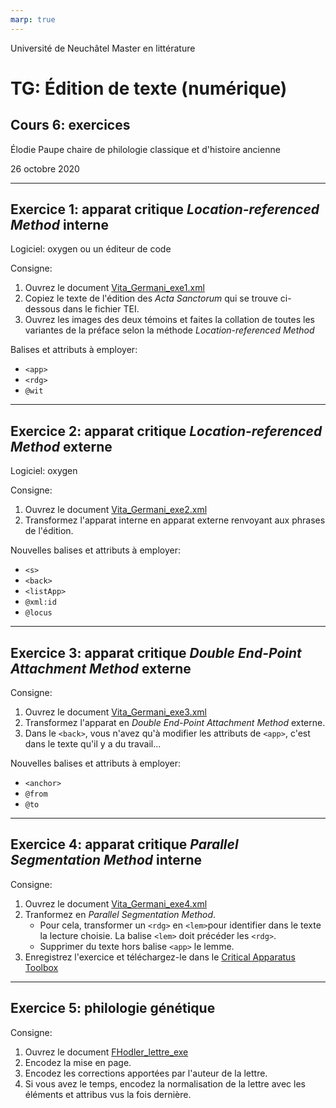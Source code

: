 ```yaml
---
marp: true
---
```


Université de Neuchâtel
Master en littérature

# TG: Édition de texte (numérique)
## Cours 6: exercices

Élodie Paupe 
chaire de philologie classique et d'histoire ancienne

26 octobre 2020

---

## Exercice 1: apparat critique _Location-referenced Method_ interne

Logiciel: oxygen ou un éditeur de code

Consigne: 
1. Ouvrez le document [Vita_Germani_exe1.xml]()
1. Copiez le texte de l'édition des _Acta Sanctorum_ qui se trouve ci-dessous dans le fichier TEI.
1. Ouvrez les images des deux témoins et faites la collation de toutes les variantes de la préface selon la méthode _Location-referenced Method_

Balises et attributs à employer:
* `<app>`
* `<rdg>` 
* `@wit`
---

## Exercice 2: apparat critique _Location-referenced Method_ externe

Logiciel: oxygen

Consigne: 
1. Ouvrez le document [Vita_Germani_exe2.xml]()
1. Transformez l'apparat interne en apparat externe renvoyant aux phrases de l'édition.

Nouvelles balises et attributs à employer:
* `<s>`
* `<back>`
* `<listApp>`
* `@xml:id`
* `@locus`

--- 

## Exercice 3: apparat critique _Double End-Point Attachment Method_ externe

Consigne: 
1. Ouvrez le document [Vita_Germani_exe3.xml]()
1. Transformez l'apparat en _Double End-Point Attachment Method_ externe.
1. Dans le `<back>`, vous n'avez qu'à modifier les attributs de `<app>`, c'est dans le texte qu'il y a du travail...

Nouvelles balises et attributs à employer:
* `<anchor>`
* `@from`
* `@to`

---

## Exercice 4: apparat critique _Parallel Segmentation Method_ interne

Consigne: 
1. Ouvrez le document [Vita_Germani_exe4.xml]()
1. Tranformez en _Parallel Segmentation Method_. 
    * Pour cela, transformer un `<rdg>` en `<lem>`pour identifier dans le texte la lecture choisie. La balise `<lem>` doit précéder les `<rdg>`. 
    * Supprimer du texte hors balise `<app>` le lemme.
1. Enregistrez l'exercice et téléchargez-le dans le [Critical Apparatus Toolbox](http://teicat.huma-num.fr/witnesses.php)

--- 

## Exercice 5: philologie génétique

Consigne: 
1. Ouvrez le document [FHodler_lettre_exe]()
1. Encodez la mise en page. 
1. Encodez les corrections apportées par l'auteur de la lettre.
1. Si vous avez le temps, encodez la normalisation de la lettre avec les éléments et attribus vus la fois dernière.
